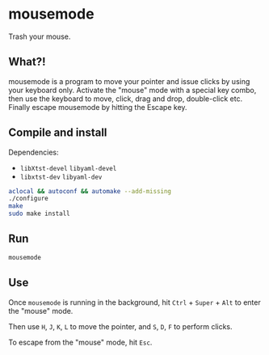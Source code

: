 # mousemode

Trash your mouse.

## What?!

mousemode is a program to move your pointer and issue clicks by using your
keyboard only. Activate the "mouse" mode with a special key combo, then use
the keyboard to move, click, drag and drop, double-click etc. Finally escape
mousemode by hitting the Escape key.

## Compile and install

Dependencies:

* `libXtst-devel` `libyaml-devel`
* `libxtst-dev` `libyaml-dev`

```sh
aclocal && autoconf && automake --add-missing
./configure
make
sudo make install
```

## Run

```sh
mousemode
```

## Use

Once `mousemode` is running in the background, hit `Ctrl` + `Super` + `Alt` to
enter the "mouse" mode.

Then use `H`, `J`, `K`, `L` to move the pointer, and `S`, `D`, `F` to perform
clicks.

To escape from the "mouse" mode, hit `Esc`.
